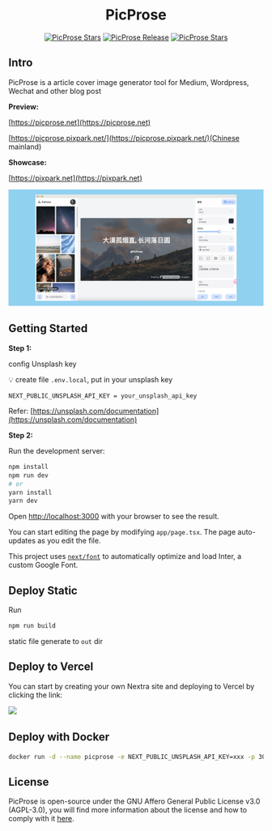 <h1 align="center"> PicProse </h1>

<p align="center">
   <a href="https://github.com/gezhaoyou/picprose/stargazers"><img alt="PicProse Stars" src="https://img.shields.io/github/stars/gezhaoyou/picprose?style=social"/></a>
    <a href="https://github.com/gezhaoyou/picprose/releases/latest"><img alt="PicProse Release" src="https://img.shields.io/github/v/release/gezhaoyou/picprose"/></a>
    <a href="https://github.com/gezhaoyou/picprose/blob/main/LICENSE"><img alt="PicProse Stars" src="https://img.shields.io/github/license/gezhaoyou/picprose"/></a>  
</p>

## Intro
PicProse is a article cover image generator tool for Medium, Wordpress, Wechat and other blog post

**Preview:** 

[https://picprose.net](https://picprose.net)

[https://picprose.pixpark.net/](https://picprose.pixpark.net/)(Chinese mainland)

**Showcase:**

[https://pixpark.net](https://pixpark.net)

![preview](./doc/screenshot.png)

## Getting Started

**Step 1:**

config Unsplash key

💡 create file `.env.local`, put in your unsplash key 
```
NEXT_PUBLIC_UNSPLASH_API_KEY = your_unsplash_api_key
```
Refer: [https://unsplash.com/documentation](https://unsplash.com/documentation)


**Step 2:**

Run the development server:

```bash
npm install
npm run dev
# or
yarn install
yarn dev
```

Open [http://localhost:3000](http://localhost:3000) with your browser to see the result.

You can start editing the page by modifying `app/page.tsx`. The page auto-updates as you edit the file.

This project uses [`next/font`](https://nextjs.org/docs/basic-features/font-optimization) to automatically optimize and load Inter, a custom Google Font.

## Deploy Static

Run
 ```bash
npm run build
 ```
static file generate to `out` dir

## Deploy to Vercel
You can start by creating your own Nextra site and deploying to Vercel by clicking the link:

<a className="mt-3 inline-flex"
  target="_blank"
  href="https://vercel.com/new/clone?s=https://github.com/gezhaoyou/picprose&showOptionalTeamCreation=false">![](https://vercel.com/button)</a>

## Deploy with Docker

```sh
docker run -d --name picprose -e NEXT_PUBLIC_UNSPLASH_API_KEY=xxx -p 3000:3000 hausen1012/picprose
```

## License
PicProse is open-source under the GNU Affero General Public License v3.0 (AGPL-3.0), you will find more information about the license and how to comply with it [here](https://github.com/gezhaoyou/picprose/blob/main/LICENSE).
